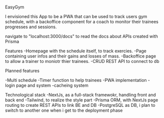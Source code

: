 EasyGym

I envisioned this App to be a PWA that can be used
to track users gym schedule, with a backoffice component for a coach to monitor their
trainees progresses and sessions.

navigate to "localhost:3000/docs" to read the docs about APIs created with Prisma

Features
-Homepage with the schedule itself, to track exercies.
-Page containing user infos and their gains and losses of mass.
-Backoffice page to allow a trainer to moniotr thier trainees.
-CRUD REST API to connect to db

Planned features

-Multi schedule
-Timer function to help trainees
-PWA implementation
-login page and system
-cacheing system

Technological stack
-NextJs, as a full-stack framewokr, handling front and back end
-Tailwind, to realize the style part
-Prisma ORM, with NextJs page routing to create REST APIs to link BE and DB
-PostgreSQL as DB, i plan to switch to another one when i get to the deployment phase
